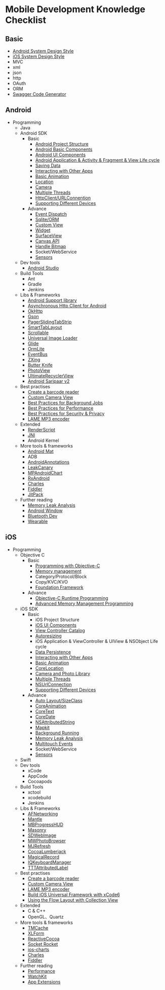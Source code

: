 # Mobile Development Knowledge Checklist

## Basic
   * [Android System Design Style](https://developer.android.com/design/index.html)
   * [iOS System Design Style](https://developer.apple.com/library/ios/documentation/UserExperience/Conceptual/MobileHIG/)
   * MVC
   * xml
   * json
   * http
   * OAuth
   * ORM
   * [Swagger Code Generator](https://github.com/swagger-api/swagger-codegen)

## Android
- Programming
	- Java
	- Android SDK
	    * Basic
	        * [Android Project Structure](https://developer.android.com/tools/projects/index.html)
	        * [Android Basic Components](https://developer.android.com/guide/components/index.html)
	        * [Android UI Components](http://developer.android.com/guide/topics/ui/declaring-layout.html)
	        * [Android Application & Activity & Fragment & View Life cycle](https://github.com/xxv/android-lifecycle)
	        * [Saving Data](http://developer.android.com/training/basics/data-storage/index.html)
	        * [Interacting with Other Apps](http://developer.android.com/training/basics/intents/index.html)
	        * [Basic Animation](http://developer.android.com/training/animation/index.html)
	        * [Location](http://developer.android.com/training/location/index.html)
	        * [Camera](http://developer.android.com/guide/topics/media/camera.html)
	        * [Multiple Threads](https://developer.android.com/training/multiple-threads/index.html)
	        * [HttpClient/URLConnention](http://developer.android.com/training/basics/network-ops/connecting.html)
	        * [Supporting Different Devices](http://developer.android.com/training/basics/supporting-devices/index.html)
	    * Advance
	        * [Event Dispatch](http://developer.android.com/guide/topics/ui/ui-events.html)
	        * [Sqlite/ORM](http://ormlite.com/sqlite_java_android_orm.shtml)
	        * [Custom View](https://stuff.mit.edu/afs/sipb/project/android/docs/guide/topics/ui/custom-components.html)
	        * [Widget](https://developer.android.com/guide/topics/appwidgets/index.html)
	        * [SurfaceView](http://blog.csdn.net/redoffice/article/details/6722067/)
	        * [Canvas API](http://blog.csdn.net/rhljiayou/article/details/7212620)
	        * [Handle Bitmap](http://developer.android.com/reference/android/graphics/Bitmap.html)
	        * Socket/WebService
	        * [Sensors](http://developer.android.com/guide/topics/sensors/sensors_overview.html)
	- Dev tools
		* [Android Studio](http://developer.android.com/tools/studio/index.html)
	- Build Tools
		* Ant
		* Gradle
		* Jenkins
	- Libs & Frameworks
		* [Android Support library](http://developer.android.com/tools/support-library/index.html)
		* [Asynchronous Http Client for Android](https://github.com/loopj/android-async-http)
		* [OkHttp](https://github.com/square/okhttp)
		* [Gson](https://github.com/google/gson)
		* [PagerSlidingTabStrip](https://github.com/astuetz/PagerSlidingTabStrip)
		* [SmartTabLayout](https://github.com/ogaclejapan/SmartTabLayout)
		* [Scrollable](https://github.com/noties/Scrollable)
		* [Universal Image Loader](https://github.com/nostra13/Android-Universal-Image-Loader)
		* [Glide](https://github.com/bumptech/glide)
		* [OrmLite](http://ormlite.com/sqlite_java_android_orm.shtml)
		* [EventBus](https://github.com/greenrobot/EventBus)
		* [ZXing](https://github.com/zxing/zxing/)
		* [Butter Knife](https://github.com/JakeWharton/butterknife)
		* [PhotoView](https://github.com/chrisbanes/PhotoView)
		* [UltimateRecyclerView](https://github.com/cymcsg/UltimateRecyclerView)
		* [Android Saripaar v2](https://github.com/ragunathjawahar/android-saripaar)
	- Best practises
		* [Create a barcode reader](http://code.tutsplus.com/tutorials/android-sdk-create-a-barcode-reader--mobile-17162)
		* [Custom Camera View](https://github.com/DavidLoveAnna/CustomCamera)
		* [Best Practices for Background Jobs](http://developer.android.com/training/best-background.html)
		* [Best Practices for Performance](http://developer.android.com/training/best-performance.html)
		* [Best Practices for Security & Privacy](http://developer.android.com/training/best-security.html)
		* [LAME MP3 encoder](https://github.com/yhirano/SimpleLameLibForAndroid)
	- Extended
		* [RenderScript](http://developer.android.com/guide/topics/renderscript/compute.html)
	    * [JNI](http://developer.android.com/training/articles/perf-jni.html)
		* Android Kernel
	- More tools & frameworks
		* [Android Mat](https://github.com/zhuchen1109/Android-MAT-Case)
		* ADB
		* [AndroidAnnotations](https://github.com/excilys/androidannotations) 
		* [LeakCanary](https://github.com/square/leakcanary)
		* [MPAndroidChart](https://github.com/PhilJay/MPAndroidChart)
		* [RxAndroid](https://github.com/ReactiveX/RxAndroid)
		* [Charles](http://www.charlesproxy.com/)
		* [Fiddler](http://www.telerik.com/fiddler)
		* [JitPack](https://jitpack.io/) 
	- Further reading
		* [Memory Leak Analysis](http://android-developers.blogspot.jp/2011/03/memory-analysis-for-android.html)
		* [Android Window](http://stackoverflow.com/questions/9451755/what-is-an-android-window)
		* [Bluetooth Dev](http://developer.android.com/guide/topics/connectivity/bluetooth.html)
		* [Wearable](https://developer.android.com/wear/index.html)

## iOS
- Programming
	- Objective C
	    * Basic 
	        * [Programming with Objective-C](https://developer.apple.com/library/mac/documentation/Cocoa/Conceptual/ProgrammingWithObjectiveC/Introduction/Introduction.html)
	        * [Memory management](https://developer.apple.com/library/mac/documentation/Cocoa/Conceptual/MemoryMgmt/Articles/MemoryMgmt.html)
	        * Category/Protocol/Block
	        * Copy/KVC/KVO
	        * [Foundation Framework](https://developer.apple.com/library/prerelease/ios/documentation/Cocoa/Reference/Foundation/ObjC_classic/index.html)
	    * Advance
	        * [Objective-C Runtime Programming](https://developer.apple.com/library/ios/documentation/Cocoa/Conceptual/ObjCRuntimeGuide/Introduction/Introduction.html#//apple_ref/doc/uid/TP40008048)
	        * [Advanced Memory Management Programming](https://developer.apple.com/library/ios/documentation/Cocoa/Conceptual/MemoryMgmt/Articles/MemoryMgmt.html#//apple_ref/doc/uid/10000011i)
	- iOS SDK
	    * Basic
	        * iOS Project Structure
	        * [iOS UI Components](https://developer.apple.com/library/ios/documentation/UserExperience/Conceptual/UIKitUICatalog/index.html)
	        * [View Controller Catalog](https://developer.apple.com/library/ios/documentation/WindowsViews/Conceptual/ViewControllerCatalog/Introduction.html)
	        * [Autoresizing](https://developer.apple.com/library/ios/documentation/UIKit/Reference/UIView_Class/index.html#//apple_ref/c/tdef/UIViewAutoresizing)
	        * iOS Application & ViewController & UIView & NSObject Life cycle
	        * [Data Persistence](http://code.tutsplus.com/tutorials/beginning-ios-development-data-persistence--mobile-4645)
	        * [Interacting with Other Apps](https://developer.apple.com/library/ios/documentation/iPhone/Conceptual/iPhoneOSProgrammingGuide/Inter-AppCommunication/Inter-AppCommunication.html)
	        * [Basic Animation](https://developer.apple.com/library/ios/documentation/WindowsViews/Conceptual/ViewPG_iPhoneOS/AnimatingViews/AnimatingViews.html)
	        * [CoreLocation](https://developer.apple.com/library/ios/documentation/CoreLocation/Reference/CoreLocation_Framework/)
	        * [Camera and Photo Library](https://developer.apple.com/library/ios/documentation/AudioVideo/Conceptual/CameraAndPhotoLib_TopicsForIOS/Introduction/Introduction.html)
	        * [Multiple Threads](http://mobile.51cto.com/iphone-403490.htm)
	        * [NSUrlConnection](http://codewithchris.com/tutorial-how-to-use-ios-nsurlconnection-by-example/)
	        * [Supporting Different Devices](http://www.raywenderlich.com/42591/supporting-multiple-ios-versions-and-devices)
	    * Advance
	        * [Auto Layout/SizeClass](http://blog.callmewhy.com/2014/09/12/learn-ios8-size-class/)
	        * [CoreAnimation](https://github.com/AttackOnDobby/iOS-Core-Animation-Advanced-Techniques)
	        * [CoreText](http://geeklu.com/2013/03/core-text/)
	        * [CoreDate](http://www.objc.io/issue-4/)
	        * [NSAttributedString](http://blog.csdn.net/zhangao0086/article/details/7616385)
	        * [Mapkit](http://blog.csdn.net/tangaowen/article/details/6527901)
	        * [Background Running](https://developer.apple.com/library/ios/documentation/iPhone/Conceptual/iPhoneOSProgrammingGuide/BackgroundExecution/BackgroundExecution.html)
	        * [Memory Leak Analysis](https://developer.apple.com/library/ios/recipes/Instruments_help_articles/FindingMemoryLeaksinYourApp/FindingMemoryLeaksinYourApp.html)
	        * [Multitouch Events](https://developer.apple.com/library/ios/documentation/EventHandling/Conceptual/EventHandlingiPhoneOS/multitouch_background/multitouch_background.html)
	        * Socket/WebService
	        * [Sensors](http://www.slideshare.net/thomasfankhauser/ios-sensors-15579340)
	- Swift
	- Dev tools
		* xCode
		* AppCode
		* Cocoapods
	- Build Tools
		* xctool
		* xcodebuild
		* Jenkins
	- Libs & Frameworks
		* [AFNetworking](https://github.com/AFNetworking/AFNetworking)
		* [Mantle](https://github.com/Mantle/Mantle)
		* [MBProgressHUD](https://github.com/jdg/MBProgressHUD)
		* [Masonry](https://github.com/SnapKit/Masonry)
		* [SDWebImage](https://github.com/rs/SDWebImage)
		* [MWPhotoBrowser](https://github.com/mwaterfall/MWPhotoBrowser)
		* [MJRefresh](https://github.com/CoderMJLee/MJRefresh)
		* [CocoaLumberjack](https://github.com/CocoaLumberjack/CocoaLumberjack)
		* [MagicalRecord](https://github.com/magicalpanda/MagicalRecord)
		* [IQKeyboardManager](https://github.com/hackiftekhar/IQKeyboardManager)
		* [TTTAttributedLabel](https://github.com/TTTAttributedLabel/TTTAttributedLabel)
	- Best practises
		* [Create a barcode reader](https://github.com/jpwidmer/iOS7-BarcodeScanner)
		* [Custom Camera View](https://github.com/Aevit/SCCaptureCamera)
		* [LAME MP3 encoder](https://github.com/rpplusplus/iOSMp3Recorder)
		* [Build iOS Universal Framework with xCode6](http://www.cocoachina.com/ios/20141126/10322.html)
		* [Using the Flow Layout with Collection View](https://developer.apple.com/library/ios/documentation/WindowsViews/Conceptual/CollectionViewPGforIOS/UsingtheFlowLayout/UsingtheFlowLayout.html)
	- Extended
		* C & C++
		* OpenGL、Quartz
	- More tools & frameworks
		* [TMCache](https://github.com/tumblr/TMCache)
		* [XLForm](https://github.com/xmartlabs/XLForm) 
		* [ReactiveCocoa](https://github.com/ReactiveCocoa/ReactiveCocoa)
		* [Socket Rocket](https://github.com/square/SocketRocket) 
		* [ios-charts](https://github.com/danielgindi/ios-charts)
		* [Charles](http://www.charlesproxy.com/)
		* [Fiddler](http://www.telerik.com/fiddler)
	- Further reading
		* [Performance](https://developer.apple.com/library/ios/documentation/iPhone/Conceptual/iPhoneOSProgrammingGuide/PerformanceTips/PerformanceTips.html)
		* [WatchKit](https://developer.apple.com/watchkit/)
		* [App Extensions](https://developer.apple.com/app-extensions/)
